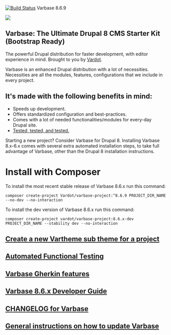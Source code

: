 [![Build Status](https://travis-ci.org/Vardot/varbase.svg?branch=8.x-6.9)](https://travis-ci.org/Vardot/varbase) Varbase 8.6.9

[![](https://www.drupal.org/files/styles/grid-3/public/project-images/Medium-Logo%20Color%20with%20padding.png)](https://www.drupal.org/project/varbase)

## Varbase: The Ultimate Drupal 8 CMS Starter Kit (Bootstrap Ready)

The powerful Drupal distribution for faster development, with editor experience
in mind. Brought to you by [Vardot](https://www.vardot.com/).

Varbase is an enhanced Drupal distribution with a lot of necessities.
Necessities are all the modules, features, configurations that we include
in every project.


## It's made with the following benefits in mind:

* Speeds up development.
* Offers standardized configuration and best-practices.
* Comes with a lot of needed functionalities/modules for every-day Drupal site.
* [Tested, tested, and tested.](https://travis-ci.org/Vardot/varbase/builds)

Starting a new project? Consider Varbase for Drupal 8.
Installing Varbase 8.x-6.x comes with several extra automated installation
steps, to take full advantage of Varbase, other than the Drupal 8 installation
instructions.

# Install with Composer

To install the most recent stable release of Varbase 8.6.x run this command:
```
composer create-project Vardot/varbase-project:^8.6.9 PROJECT_DIR_NAME --no-dev --no-interaction
```

To install the dev version of Varbase 8.6.x run this command:
```
composer create-project vardot/varbase-project:8.6.x-dev PROJECT_DIR_NAME --stability dev --no-interaction
```

## [Create a new Vartheme sub theme for a project](https://github.com/Vardot/varbase/tree/8.x-6.x/scripts/README.md)

## [Automated Functional Testing](https://github.com/Vardot/varbase/blob/8.x-6.x/tests/README.md)

## [Varbase Gherkin features](https://github.com/Vardot/varbase/blob/8.x-6.x/tests/features/varbase/README.md)

## [Varbase 8.6.x Developer Guide](https://docs.varbase.vardot.com)

## [CHANGELOG for Varbase](https://github.com/Vardot/varbase/blob/8.x-6.x/CHANGELOG.md)

## [General instructions on how to update Varbase](https://github.com/Vardot/varbase/blob/8.x-6.x/UPDATE.md)
